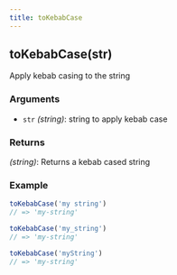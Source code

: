 ```yaml
---
title: toKebabCase
---
```


## toKebabCase(str)

Apply kebab casing to the string


### Arguments
* `str` *(string)*: string to apply kebab case

### Returns
*(string)*: Returns a kebab cased string 


### Example
```js
toKebabCase('my string')
// => 'my-string'

toKebabCase('my_string')
// => 'my-string'

toKebabCase('myString')
// => 'my-string'
```
